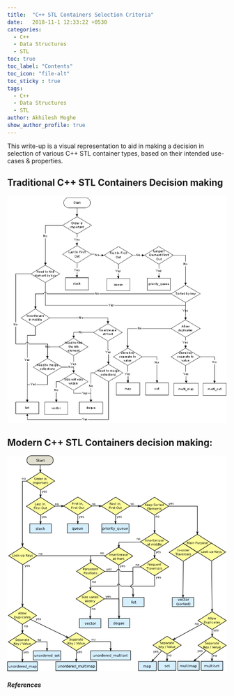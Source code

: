 ```yaml
---
title:  "C++ STL Containers Selection Criteria"
date:   2018-11-1 12:33:22 +0530
categories:
  - C++
  - Data Structures
  - STL
toc: true
toc_label: "Contents"
toc_icon: "file-alt"
toc_sticky : true
tags:
  - C++
  - Data Structures
  - STL
author: Akhilesh Moghe
show_author_profile: true
---
```


This write-up is a visual representation to aid in making a decision in selection of various C++ STL container types, based on their intended use-cases & properties.

## Traditional C++ STL Containers Decision making

  ![C++STL_Containers_Flowchart](/assets/images/cpp/C++STL_Containers_Flowchart.png)


## Modern C++ STL Containers decision making:

  ![C++11_STL_Containers_Flowchart](/assets/images/cpp/C++11_STL_Containers_Flowchart.png)


##### References

